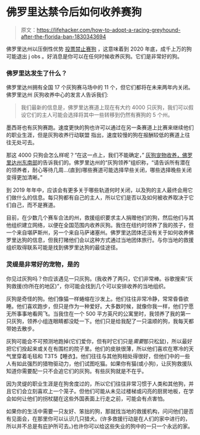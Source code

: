 # 佛罗里达禁令后如何收养赛狗

> 原文：<https://lifehacker.com/how-to-adopt-a-racing-greyhound-after-the-florida-ban-1830343694>

佛罗里达州以压倒性优势 [投票禁止赛狗](https://www.washingtonpost.com/sports/2018/11/08/greyhound-racing-ban-florida-means-thousands-dogs-will-need-new-homes/) ，这意味着到 2020 年底，成千上万的狗可能退出 j obs 。好消息是你可以在任何时候收养灰狗。它们是非常好的狗。



### 佛罗里达发生了什么？

佛罗里达州拥有全国 17 个灰狗赛马场中的 11 个，但它们都将在未来两年内关闭。佛罗里达州 灰狗收养中心的发言人告诉我们:

> 我们最新的信息是，佛罗里达赛道上现在有大约 4000 只灰狗，我们可以假设它们的主人可能会选择将其中一些转移到仍然有赛狗的 5 个州。

墨西哥也有灰狗赛跑。速度更快的狗也许可以通过在另一条赛道上比赛来继续他们的职业生涯，但是灰狗收养行动联盟 指出，速度较慢的狗在报酬较低的赛道上往往无处可去。

那这 4000 只狗会怎么样呢？“在这一点上，我们不能确定，” [灰狗宠物收养，佛罗里达州东南部](https://www.greyhoundpetsfl.org/)的告诉我们的。佛罗里达州的“灰狗领养”组织称，“请告诉所有潜在的领养者，耐心等待几周...(直到)哪些赛道可能选择早些关闭，哪些选择晚些关闭变得更加清晰。”

到 2019 年年中，应该会有更多关于哪些轨道何时关闭，以及狗的主人最终会用它们做什么的信息。每只狗都有自己的主人，所以它们是否以及如何被收养取决于它们自己，而不是赛道。

目前，在少数几个赛车合法的州，救援组织要求主人捐赠他们的狗，然后他们与其他组织建立网络，以便在全国范围内收养灰狗。我住在纽约时领养了我的孩子，但一个来自堪萨斯州，另一个来自马萨诸塞州。佛罗里达团体还没有关于如何收养佛罗里达狗的信息，但我打赌他们会以这种方式通过当地团体旅行。与你当地的救援组织取得联系可能是找到佛罗里达狗的最佳途径。

### 灵缇是非常好的宠物，是的

你见过灰狗吗？你应该遇见一只灰狗。(我收养了两只，它们非常棒。谷歌搜索“灰狗救援(你所在的地区)”，你可能会找到几个可以安排收养的当地组织。

灰狗是奇怪的狗。他们像猫一样蜷缩在沙发上。他们往往非常冷静，常常昏昏欲睡。他们喜欢跑步，但只是作为一种爱好。大多数时候，就像你我一样，他们宁愿无所事事地看网飞。当我住在一个 500 平方英尺的公寓里时，我领养了我的第一只灰狗，领养小组连眼睛都没眨一下。他们只是给我配了一只温顺的狗，我每天都带她去散步。

灰狗可能会不可预测地跑掉(它们爱你，但有时它们只是*需要*那只松鼠)，所以最好把它们拴起来或关在有围栏的院子里。他们的皮肤很薄，所以他们喜欢在寒冷的天气里穿着毛毯和 T3T5【睡衣】。他们往往与其他狗相处得很好，但他们中的一些人有如此强烈的猎物驱动力，他们试图吃猫。如果你有猫(或小狗)，让灰狗救援队知道你需要配一只不会追它们的灰狗。有些灰狗就是不在乎。

因为灵缇的职业生涯是在狗舍度过的，所以它们往往非常习惯于人类和其他狗，并且它们会立刻喜欢上一个笼子。但他们可能从未见过楼梯或闪亮的厨房地板，在学会如何让他们的拐杖腿在这些外国表面上行走之前，可能会有点害怕。

如果你的生活中需要一只友好、笨拙的狗，那就找当地的救援机构，问问他们是否有见面会，在那里你可以认识几只猎犬。(许多救援行动是在人们的家中进行的，所以并不总是有庇护所可去。)也许你可以给这些失业的狗中的一只一个永远的家。